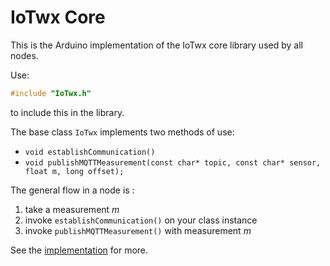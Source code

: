 # IoTwx Core

This is the Arduino implementation of the IoTwx core library used by all nodes.

Use:

```C
#include "IoTwx.h"
```

to include this in the library.

The base class `IoTwx` implements two methods of use:

- `void establishCommunication()`
- `void publishMQTTMeasurement(const char* topic, const char* sensor, float m, long offset);`

The general flow in a node is :

1. take a measurement _m_
2. invoke `establishCommunication()` on your class instance
3. invoke `publishMQTTMeasurement()` with measurement _m_

See the [implementation](IoTwx.h) for more.

